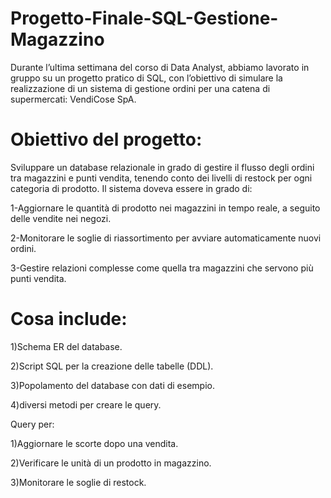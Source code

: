 # Progetto-Finale-SQL-Gestione-Magazzino
Durante l’ultima settimana del corso di Data Analyst, abbiamo lavorato in gruppo su un progetto pratico di SQL, con l’obiettivo di simulare la realizzazione di un sistema di gestione ordini per una catena di supermercati: VendiCose SpA.

# Obiettivo del progetto:

Sviluppare un database relazionale in grado di gestire il flusso degli ordini tra magazzini e punti vendita, tenendo conto dei livelli di restock per ogni categoria di prodotto. 
Il sistema doveva essere in grado di:

1-Aggiornare le quantità di prodotto nei magazzini in tempo reale, a seguito delle vendite nei negozi.

2-Monitorare le soglie di riassortimento per avviare automaticamente nuovi ordini.

3-Gestire relazioni complesse come quella tra magazzini che servono più punti vendita.

# Cosa include:

1)Schema ER del database.

2)Script SQL per la creazione delle tabelle (DDL).

3)Popolamento del database con dati di esempio.

4)diversi metodi per creare le query.

Query per:

1)Aggiornare le scorte dopo una vendita.

2)Verificare le unità di un prodotto in magazzino.

3)Monitorare le soglie di restock.


